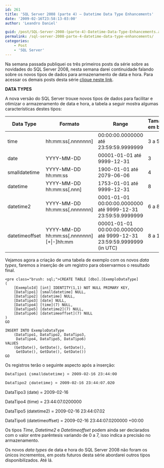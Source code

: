 ```yaml
---
id: 261
title: 'SQL Server 2008 (parte 4) – Datetime Data Type Enhancements'
date: '2009-02-16T23:58:13-03:00'
author: 'Leandro Daniel'

guid: /post/SQL-Server-2008-(parte-4)-Datetime-Data-Type-Enhancements.aspx
permalink: /sql-server-2008-parte-4-datetime-data-type-enhancements/
categories:
    - Post
    - 'SQL Server'
---
```


Na semana passada publiquei os três primeiros posts da série sobre as novidades do SQL Server 2008, nesta semana darei continuidade falando sobre os novos tipos de dados para armazenamento de data e hora. Para acessar os demais posts desta série [clique neste link](http://www.leandrodaniel.com//?tag=/sql+server+2008).

**DATA TYPES**

A nova versão do SQL Server trouxe novos tipos de dados para facilitar e otimizar o armazenamento de data e hora, a tabela a seguir mostra algumas características destes tipos:

| **Data Type** | **Formato** | **Range** | **Tamanho em bytes** |
|---|---|---|---|
| time | hh:mm:ss\[.nnnnnnn\] | 00:00:00.0000000    até    23:59:59.9999999 | 3 a 5 |
| date | YYYY-MM-DD | 00001-01-01    até    9999-12-31 | 3 |
| smalldatetime | YYYY-MM-DD hh:mm:ss | 1900-01-01    até    2079-06-06 | 4 |
| datetime | YYYY-MM-DD hh:mm:ss\[.nnn\] | 1753-01-01    até    9999-12-31 | 8 |
| datetime2 | YYYY-MM-DD hh:mm:ss\[.nnnnnnn\] | 0001-01-01 00:00:00.0000000    até    9999-12-31 23:59:59.9999999 | 6 a 8 |
| datetimeoffset | YYYY-MM-DD hh:mm:ss\[.nnnnnnn\] \[+\|-\]hh:mm | 00001-01-01 00:00:00.0000000    até    9999-12-31 23:59:59.9999999    (in UTC) | 8 a 10 |

Vejamos agora a criação de uma tabela de exemplo com os novos *data types*, faremos a inserção de um registro para observarmos o resultado final.

```
<pre class="brush: sql;">CREATE TABLE [dbo].[ExemploDataType]
(
	[ExemploId] [int] IDENTITY(1,1) NOT NULL PRIMARY KEY,
	[DataTipo1] [smalldatetime] NULL,
	[DataTipo2] [datetime] NULL,
	[DataTipo3] [date] NULL,
	[DataTipo4] [time](7) NULL,
	[DataTipo5] [datetime2](7) NULL,
	[DataTipo6] [datetimeoffset](7) NULL
)
GO

INSERT INTO ExemploDataType 
	(DataTipo1, DataTipo2, DataTipo3,
	 DataTipo4, DataTipo5, DataTipo6)
VALUES 
 	(GetDate(), GetDate(), GetDate(), 
 	 GetDate(), GetDate(), GetDate())
GO
```

   
Os registros terão o seguinte aspecto após a inserção:

<font face="Courier New" size="2">DataTipo1 (smalldatetime) = 2009-02-16 23:44:00  
  
DataTipo2 (datetime) = 2009-02-16 23:44:07.020 </font>

DataTipo3 (date) = 2009-02-16

DataTipo4 (time) = 23:44:07.0200000

DataTipo5 (datetime2) = 2009-02-16 23:44:07.02

DataTipo6 (datetimeoffset) = 2009-02-16 23:44:07.0200000 +00:00

   
Os tipos *Time*, *Datetime2* e *Datetimeoffset* podem ainda ser declarados com o valor entre parêntesis variando de 0 a 7, isso indica a precisão no armazenamento.

Os novos *data types* de data e hora do SQL Server 2008 não foram os únicos incrementos, em posts futuros desta série abordarei outros tipos disponibilizados. Até lá.